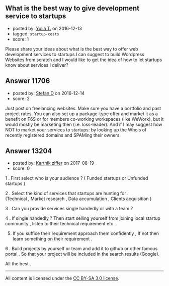 ## What is the best way to give development service to startups

- posted by: [Yulia T.](https://stackexchange.com/users/9752346/yulia-t) on 2016-12-13
- tagged: `startup-costs`
- score: 1

<p>Please share your ideas about what is the best way to offer web development services to startups.I can suggest to build Wordpress Websites from scratch and I would like to get the idea of how to let startups know about services I deliver?</p>



## Answer 11706

- posted by: [Stefan D](https://stackexchange.com/users/1533420/stefan-d) on 2016-12-14
- score: 2

<p>Just post on freelancing websites. Make sure you have a portfolio and past project rates. You can also set up a package-type offer and market it as a benefit on F6S or for members co-working workspaces (like WeWork), but it would mostly be marketing then (i.e. loss-leader). And if I may suggest how NOT to market your services to startups: by looking up the Whois of recently registered domains and SPAMing their owners.</p>



## Answer 13204

- posted by: [Karthik ziffer](https://stackexchange.com/users/10075220/karthik-ziffer) on 2017-08-19
- score: 0

<p>1 . First select who is your audience ? 
    ( Funded startups or Unfunded startups )</p>

<p>2 . Select the kind of services that startups are hunting for .<br>
    (Technical , Market research , Data accumulation , Clients acquisition )</p>

<p>3 . Can you provide services single handedly or with a team ?       </p>

<p>4 . If single handedly ? Then start selling yourself from joining local startup 
     community , listen to their technical requirement etc .</p>

<ol start="5">
<li>If you suffice their requirement approach them confidently , If not then 
learn something on their requirement .  </li>
</ol>

<p>6 . Build projects by yourself or team and add it to github or other famous 
     portal . So that your project will be included in the search results 
     (Google).    </p>

<p>All the best .</p>




---

All content is licensed under the [CC BY-SA 3.0 license](https://creativecommons.org/licenses/by-sa/3.0/).

